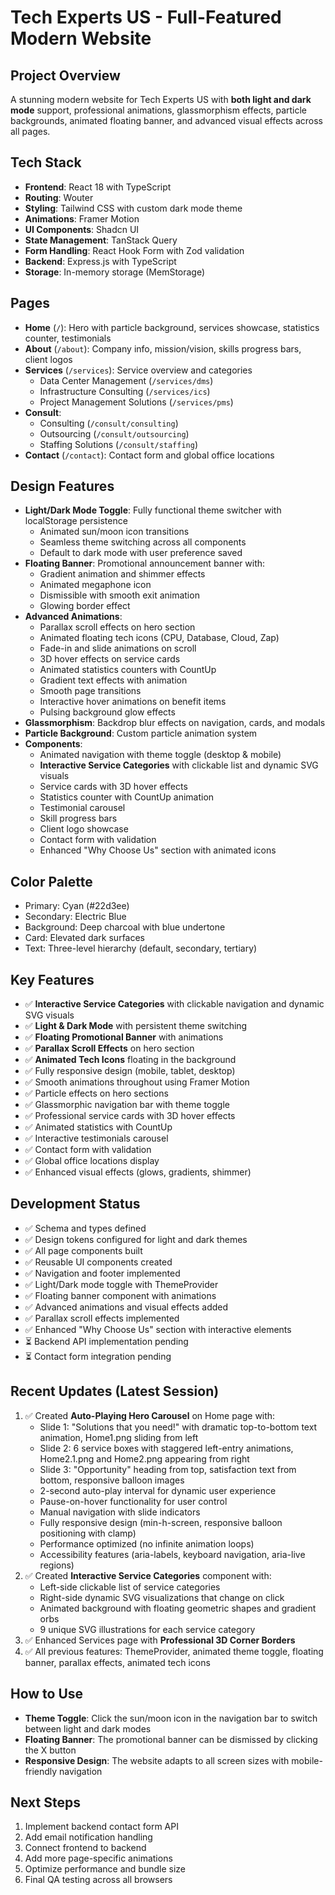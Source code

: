 # Tech Experts US - Full-Featured Modern Website

## Project Overview
A stunning modern website for Tech Experts US with **both light and dark mode** support, professional animations, glassmorphism effects, particle backgrounds, animated floating banner, and advanced visual effects across all pages.

## Tech Stack
- **Frontend**: React 18 with TypeScript
- **Routing**: Wouter
- **Styling**: Tailwind CSS with custom dark mode theme
- **Animations**: Framer Motion
- **UI Components**: Shadcn UI
- **State Management**: TanStack Query
- **Form Handling**: React Hook Form with Zod validation
- **Backend**: Express.js with TypeScript
- **Storage**: In-memory storage (MemStorage)

## Pages
- **Home** (`/`): Hero with particle background, services showcase, statistics counter, testimonials
- **About** (`/about`): Company info, mission/vision, skills progress bars, client logos
- **Services** (`/services`): Service overview and categories
  - Data Center Management (`/services/dms`)
  - Infrastructure Consulting (`/services/ics`)
  - Project Management Solutions (`/services/pms`)
- **Consult**:
  - Consulting (`/consult/consulting`)
  - Outsourcing (`/consult/outsourcing`)
  - Staffing Solutions (`/consult/staffing`)
- **Contact** (`/contact`): Contact form and global office locations

## Design Features
- **Light/Dark Mode Toggle**: Fully functional theme switcher with localStorage persistence
  - Animated sun/moon icon transitions
  - Seamless theme switching across all components
  - Default to dark mode with user preference saved
- **Floating Banner**: Promotional announcement banner with:
  - Gradient animation and shimmer effects
  - Animated megaphone icon
  - Dismissible with smooth exit animation
  - Glowing border effect
- **Advanced Animations**:
  - Parallax scroll effects on hero section
  - Animated floating tech icons (CPU, Database, Cloud, Zap)
  - Fade-in and slide animations on scroll
  - 3D hover effects on service cards
  - Animated statistics counters with CountUp
  - Gradient text effects with animation
  - Smooth page transitions
  - Interactive hover animations on benefit items
  - Pulsing background glow effects
- **Glassmorphism**: Backdrop blur effects on navigation, cards, and modals
- **Particle Background**: Custom particle animation system
- **Components**:
  - Animated navigation with theme toggle (desktop & mobile)
  - **Interactive Service Categories** with clickable list and dynamic SVG visuals
  - Service cards with 3D hover effects
  - Statistics counter with CountUp animation
  - Testimonial carousel
  - Skill progress bars
  - Client logo showcase
  - Contact form with validation
  - Enhanced "Why Choose Us" section with animated icons

## Color Palette
- Primary: Cyan (#22d3ee)
- Secondary: Electric Blue
- Background: Deep charcoal with blue undertone
- Card: Elevated dark surfaces
- Text: Three-level hierarchy (default, secondary, tertiary)

## Key Features
- ✅ **Interactive Service Categories** with clickable navigation and dynamic SVG visuals
- ✅ **Light & Dark Mode** with persistent theme switching
- ✅ **Floating Promotional Banner** with animations
- ✅ **Parallax Scroll Effects** on hero section
- ✅ **Animated Tech Icons** floating in the background
- ✅ Fully responsive design (mobile, tablet, desktop)
- ✅ Smooth animations throughout using Framer Motion
- ✅ Particle effects on hero sections
- ✅ Glassmorphic navigation bar with theme toggle
- ✅ Professional service cards with 3D hover effects
- ✅ Animated statistics with CountUp
- ✅ Interactive testimonials carousel
- ✅ Contact form with validation
- ✅ Global office locations display
- ✅ Enhanced visual effects (glows, gradients, shimmer)

## Development Status
- ✅ Schema and types defined
- ✅ Design tokens configured for light and dark themes
- ✅ All page components built
- ✅ Reusable UI components created
- ✅ Navigation and footer implemented
- ✅ Light/Dark mode toggle with ThemeProvider
- ✅ Floating banner component with animations
- ✅ Advanced animations and visual effects added
- ✅ Parallax scroll effects implemented
- ✅ Enhanced "Why Choose Us" section with interactive elements
- ⏳ Backend API implementation pending
- ⏳ Contact form integration pending

## Recent Updates (Latest Session)
1. ✅ Created **Auto-Playing Hero Carousel** on Home page with:
   - Slide 1: "Solutions that you need!" with dramatic top-to-bottom text animation, Home1.png sliding from left
   - Slide 2: 6 service boxes with staggered left-entry animations, Home2.1.png and Home2.png appearing from right
   - Slide 3: "Opportunity" heading from top, satisfaction text from bottom, responsive balloon images
   - 2-second auto-play interval for dynamic user experience
   - Pause-on-hover functionality for user control
   - Manual navigation with slide indicators
   - Fully responsive design (min-h-screen, responsive balloon positioning with clamp)
   - Performance optimized (no infinite animation loops)
   - Accessibility features (aria-labels, keyboard navigation, aria-live regions)
2. ✅ Created **Interactive Service Categories** component with:
   - Left-side clickable list of service categories
   - Right-side dynamic SVG visualizations that change on click
   - Animated background with floating geometric shapes and gradient orbs
   - 9 unique SVG illustrations for each service category
3. ✅ Enhanced Services page with **Professional 3D Corner Borders**
4. ✅ All previous features: ThemeProvider, animated theme toggle, floating banner, parallax effects, animated tech icons

## How to Use
- **Theme Toggle**: Click the sun/moon icon in the navigation bar to switch between light and dark modes
- **Floating Banner**: The promotional banner can be dismissed by clicking the X button
- **Responsive Design**: The website adapts to all screen sizes with mobile-friendly navigation

## Next Steps
1. Implement backend contact form API
2. Add email notification handling
3. Connect frontend to backend
4. Add more page-specific animations
5. Optimize performance and bundle size
6. Final QA testing across all browsers
